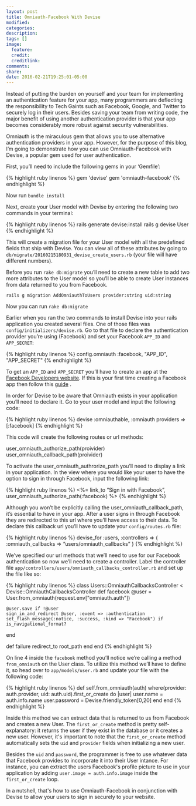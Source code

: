 ```yaml
---
layout: post
title: Omniauth-Facebook With Devise
modified:
categories:
description:
tags: []
image:
  feature:
  credit:
  creditlink:
comments:
share:
date: 2016-02-21T19:25:01-05:00
---
```

Instead of putting the burden on yourself and your team for implementing an authentication feature for your app, many programmers are deflecting the responsibility to Tech Gaints such as Facebook, Google, and Twitter to securely log in their users. Besides saving your team from writing code, the major benefit of using another authentication provider is that your app becomes considerably more robust against security vulnerabilities.

Omniauth is the miraculous gem that allows you to use alternative authentication providers in your app. However, for the purpose of this blog, I’m going to demonstrate how you can use Omniauth-Facebook with Devise, a popular gem used for user authentication.

First, you’ll need to include the following gems in your ‘Gemfile’:

{% highlight ruby linenos %}
gem 'devise'
gem 'omniauth-facebook'
{% endhighlight %}

Now run `bundle install`

Next, create your User model with Devise by entering the following two commands in your terminal:

{% highlight ruby linenos %}
rails generate devise:install
rails g devise User
{% endhighlight %}

This will create a migration file for your User model with all the predefined fields that ship with Devise. You can view all of these attributes by going to `db/migrate/20160215180931_devise_create_users.rb` (your file will have different numbers).

Before you run `rake db:migrate` you’ll need to create a new table to add two more attributes to the User model so you’ll be able to create User instances from data returned to you from Facebook.

`rails g migration AddOmniauthToUsers provider:string uid:string`

Now you can run `rake db:migrate`

Earlier when you ran the two commands to install Devise into your rails application you created several files. One of those files was `config/initializers/devise.rb`. Go to that file to declare the authentication provider you’re using (Facebook) and set your Facebook `APP_ID` and `APP_SECRET`:

{% highlight ruby linenos %}
config.omniauth :facebook, "APP_ID", "APP_SECRET"
{% endhighlight %}

To get an `APP_ID` and `APP_SECRET`  you’ll have to create an app at the <a href="{{https://developers.facebook.com/}}">Facebook Developers website</a>. If this is your first time creating a Facebook app then follow this <a href="{{https://developers.facebook.com/docs/apps/register}}">guide</a> .

In order for Devise to be aware that Omniauth exists in your application you’ll need to declare it. Go to your user model and input the following code:

{% highlight ruby linenos %}
devise :omniauthable, :omniauth providers => [:facebook]
{% endhighlight %}

This code will create the following routes or url methods:

user_omniauth_authorize_path(proivider)
user_omniauth_callback_path(proivider)

To activate the user_omniauth_authrorize_path you’ll need to display a link in your application. In the view where you would like your user to have the option to sign in through Facebook, input the following link:

{% highlight ruby linenos %}
<%= link_to “Sign in with Facebook”, user_omniauth_authorize_path(:facebook) %>
{% endhighlight %}

Although you won’t be explicitly calling the user_omniauth_callback_path, it’s essential to have in your app. After a user signs in through Facebook they are redirected to this url where you’ll have access to their data. To declare this callback url you’ll have to update your `config/routes.rb` file:

{% highlight ruby linenos %}
devise_for :users, :controllers => { :omniauth_callbacks => “users/omniauth_callbacks” }
{% endhighlight %}

We’ve specified our url methods that we’ll need to use for our Facebook authentication so now we’ll need to create a controller. Label the controller file `app/controllers/users/omniauth_callbacks_controller.rb` and set up the file like so:

{% highlight ruby linenos %}
class Users::OmniauthCallbacksController < Devise::OmniauthCallbacksController
  def facebook
    @user = User.from_omniauth(request.env["omniauth.auth"])

    @user.save if !@user
    sign_in_and_redirect @user, :event => :authentication
    set_flash_message(:notice, :success, :kind => "Facebook") if is_navigational_format?
  end

  def failure
    redirect_to root_path
  end
end
{% endhighlight %}

On line 4 inside the `facebook` method you’ll notice we’re calling a method `from_omniauth` on the User class. To utilize this method we’ll have to define it, so head over to `app/models/user.rb` and update your file with the following code:

{% highlight ruby linenos %}
def self.from_omniauth(auth)
  where(provider: auth.provider, uid: auth.uid).first_or_create do |user|
   user.name = auth.info.name
   user.password = Devise.friendly_token[0,20]
  end
end
{% endhighlight %}

Inside this method we can extract data that is returned to us from Facebook and creates a new User. The `first_or_create` method is pretty self-explanatory: it returns the user if they exist in the database or it creates a new user. However, it's important to note that the `first_or_create` method automatically sets the `uid` and `provider` fields when initializing a new user.

Besides the `uid` and `password`, the programmer is free to use whatever data that Facebook provides to incorporate it into their User intance. For instance, you can  extract the users Facebook's profile picture to use in your application by adding `user.image = auth.info.image` inside the `first_or_create` loop.

In a nutshell, that's how to use Omniauth-Facebook in conjunction with Devise to allow your users to sign in securely to your website.
